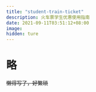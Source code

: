 ```yaml
---
title: "student-train-ticket"
description: 火车票学生优惠使用指南
date: 2021-09-11T03:51:12+08:00
image:
hidden: ture
---
```

# 略
~~懒得写了，好繁琐~~